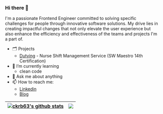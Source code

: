 ### Hi there 👋

I'm a passionate Frontend Engineer committed to solving specific challenges for people through innovative software solutions. My drive lies in creating impactful changes that not only elevate the user experience but also enhance the efficiency and effectiveness of the teams and projects I'm a part of.
- 🗂️ Projects
  - [Dutying](https://github.com/gom-3) - Nurse Shift Management Service (SW Maestro 14th Certification)
- 🌱 I’m currently learning
  - clean code
- 💬 Ask me about anything
- 📫 How to reach me:
  - [Linkedin](https://www.linkedin.com/in/chankyu-kim-8689302a3/)
  - [Blog](https://velog.io/@cksrb63/posts)


| <a href="https://github.com/anuraghazra/github-readme-stats"><img align="center" src="https://github-readme-stats.vercel.app/api?username=ckrb63&show_icons=true&include_all_commits=true&theme=buefy&hide_border=true" alt="ckrb63's github stats" /></a> | <a href="https://github.com/anuraghazra/github-readme-stats"><img align="center" src="https://github-readme-stats.vercel.app/api/top-langs/?username=ckrb63&layout=compact&theme=buefy&hide_border=true" /></a> |
| ------------- | ------------- |


<!--
**ckrb63/ckrb63** is a ✨ _special_ ✨ repository because its `README.md` (this file) appears on your GitHub profile.

Here are some ideas to get you started:

- 🔭 I’m currently working on ...
- 🌱 I’m currently learning ...
- 👯 I’m looking to collaborate on ...
- 🤔 I’m looking for help with ...
- 💬 Ask me about ...
- 📫 How to reach me: ...
- 😄 Pronouns: ...
- ⚡ Fun fact: ...
-->

